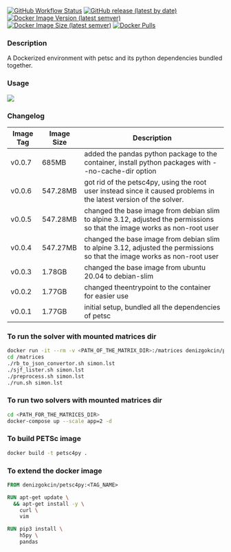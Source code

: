 [![GitHub Workflow Status](https://img.shields.io/github/workflow/status/dgokcin/petsc4py/ci?&logo=github-actions)](https://github.com/dgokcin/petsc4py/actions)
[![GitHub release (latest by date)](https://img.shields.io/github/v/release/dgokcin/petsc4py?logo=github)](https://github.com/dgokcin/petsc4py/releases)
[![Docker Image Version (latest semver)](https://img.shields.io/docker/v/denizgokcin/petsc4py?logo=docker&sort=semver)](https://hub.docker.com/repository/docker/denizgokcin/petsc4py/tags?page=1&ordering=last_updated)
[![Docker Image Size (latest semver)](https://img.shields.io/docker/image-size/denizgokcin/petsc4py?logo=docker&sort=semver)]()
[![Docker Pulls](https://img.shields.io/docker/pulls/denizgokcin/petsc4py?logo=docker)]()

### Description 
A Dockerized environment with petsc and its python dependencies bundled
together.

### Usage
![](https://github.com/dgokcin/petsc4py/blob/master/doc/usage.gif)
### Changelog

| Image Tag | Image Size | Description                                                                                                                 |
|-----------|------------|-----------------------------------------------------------------------------------------------------------------------------|
| v0.0.7    | 685MB      |added the pandas python package to the container, install python packages with --no-cache-dir option                         |
| v0.0.6    | 547.28MB      |got rid of the petsc4py, using the root user instead since it caused problems in the latest version of the solver. |
| v0.0.5    | 547.28MB      |changed the base image from debian slim to alpine 3.12, adjusted the permissions so that the image works as non-root user |
| v0.0.4    | 547.27MB      |changed the base image from debian slim to alpine 3.12, adjusted the permissions so that the image works as non-root user |
| v0.0.3    | 1.78GB     |changed the base image from ubuntu 20.04 to debian-slim                                                                      |
| v0.0.2    | 1.77GB     |changed theentrypoint to the container for easier use                                                                        |
| v0.0.1    | 1.77GB     |initial setup, bundled  all the  dependencies of  petsc                                                                      |

### To run the solver with mounted matrices dir

```sh
docker run -it --rm -v <PATH_OF_THE_MATRIX_DIR>:/matrices denizgokcin/petsc4py:v0.0.7
cd /matrices
./rb_to_json_convertor.sh simon.lst
./sjf_lister.sh simon.lst
./preprocess.sh simon.lst
./run.sh simon.lst
```

### To run two solvers with mounted matrices dir

```sh
cd <PATH_FOR_THE_MATRICES_DIR>
docker-compose up --scale app=2 -d
```
### To build PETSc image

```sh
docker build -t petsc4py .
```

### To extend the docker image

```dockerfile
FROM denizgokcin/petsc4py:<TAG_NAME>

RUN apt-get update \
  && apt-get install -y \
    curl \
    vim

RUN pip3 install \
    h5py \
    pandas
```
